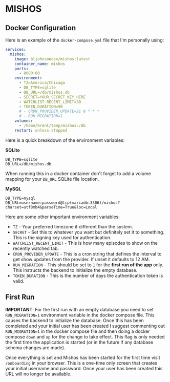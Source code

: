 # MISHOS

## Docker Configuration

Here is an example of the `docker-compose.yml` file that I'm personally using:

```yaml
services:
  mishos:
    image: bljohnsondev/mishos:latest
    container_name: mishos
    ports:
      - 8080:80
    environment:
      - TZ=America/Chicago
      - DB_TYPE=sqlite
      - DB_URL=/db/mishos.db
      - SECRET=YOUR_SECRET_KEY_HERE
      - WATCHLIST_RECENT_LIMIT=30
      - TOKEN_DURATION=90
      # - CRON_PROVIDER_UPDATE=21 8 * * *
      # - RUN_MIGRATION=1
    volumes:
      - /home/brent/temp/mishos:/db
    restart: unless-stopped
```

Here is a quick breakdown of the environment variables:

**SQLite**

```
DB_TYPE=sqlite
DB_URL=/db/mishos.db
```

When running this in a docker container don't forget to add a volume mapping for your `DB_URL` SQLite file location.

**MySQL**

```
DB_TYPE=mysql
DB_URL=username:password@tcp(mariadb:3306)/mishos?charset=utf8mb4&parseTime=True&loc=Local
```

Here are some other important environment variables:

- `TZ` - Your preferred timezone if different than the system.
- `SECRET` - Set this to whatever you want but definitely set it to something.  This is the signing key used for authentication.
- `WATCHLIST_RECENT_LIMIT` - This is how many episodes to show on the recently watched tab.
- `CRON_PROVIDER_UPDATE` - This is a cron string that defines the interval to get show updates from the provider.  If unset it defaults to 12 AM.
- `RUN_MIGRATION` - This should be set to `1` for the **first run of the app** only.  This instructs the backend to initialize the empty database.
- `TOKEN_DURATION` - This is the number of days the authentication token is valid.

## First Run

**IMPORTANT**: For the first run with an empty database you need to set `RUN_MIGRATION=1` environment variable in the docker compose file. This causes the backend to initialize the database.  Once this has been completed and your initial user has been created I suggest commenting out `RUN_MIGRATION=1` in the docker compose file and then doing a docker compose `down` and `up` for the change to take effect.  This flag is only needed the first time the application is started (or in the future if any database schema changes are made).

Once everything is set and Mishos has been started for the first time visit `/onboarding` in your browser.
This is a one-time only screen that creates your initial username and password.
Once your user has been created this URL will no longer be available.
